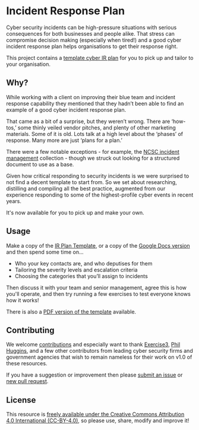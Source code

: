 # Incident Response Plan

Cyber security incidents can be high-pressure situations with serious consequences for both businesses and people alike. That stress can compromise decision making (especially when tired!) and a good cyber incident response plan helps organisations to get their response right.

This project contains a [template cyber IR plan](https://github.com/cydea/ir-plan/blob/master/ir-plan.md) for you to pick up and tailor to your organisation.


## Why?

While working with a client on improving their blue team and incident response capability they mentioned that they hadn’t been able to find an example of a good cyber incident response plan.

That came as a bit of a surprise, but they weren’t wrong. There are ‘how-tos,’ some thinly veiled vendor pitches, and plenty of other marketing materials. Some of it is old. Lots talk at a high level about the ‘phases’ of response. Many more are just ‘plans for a plan.’

There were a few notable exceptions - for example, the [NCSC incident management](https://www.ncsc.gov.uk/collection/incident-management) collection - though we struck out looking for a structured document to use as a base.

Given how critical responding to security incidents is we were surprised to not find a decent template to start from. So we set about researching, distilling and compiling all the best practice, augmented from our experience responding to some of the highest-profile cyber events in recent years.

It's now available for you to pick up and make your own.


## Usage

Make a copy of the [IR Plan Template](https://github.com/cydea/ir-plan/blob/master/ir-plan.md), or a copy of the [Google Docs version](https://docs.google.com/document/d/1TgokdcPm39CuFnYDQ9Hr57mhG4TFwm0Fa2ohxEmJZhg/edit?usp=sharing) and then spend some time on...

 - Who your key contacts are, and who deputises for them
 - Tailoring the severity levels and escalation criteria
 - Choosing the categories that you’ll assign to incidents
 
Then discuss it with your team and senior management, agree this is how you'll operate, and then try running a few exercises to test everyone knows how it works!

There is also a [PDF version of the template](https://github.com/cydea/ir-plan/blob/master/Incident-Response-Plan-(Template).pdf) available.

## Contributing

We welcome [contributions](https://github.com/cydea/ir-plan/graphs/contributors) and especially want to thank [Exercise3](https://exercise3.co.uk), [Phil Huggins](https://twitter.com/oracuk), and a few other contributors from leading cyber security firms and government agencies that wish to remain nameless for their work on v1.0 of these resources.

If you have a suggestion or improvement then please [submit an issue](https://github.com/cydea/ir-plan/issues) or [new pull request](https://github.com/cydea/ir-plan/pulls).


## License

This resource is [freely available under the Creative Commons Attribution 4.0 International (CC-BY-4.0)](https://github.com/cydea/ir-plan/blob/master/LICENSE.md), so please use, share, modify and improve it!
